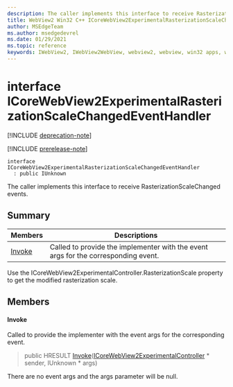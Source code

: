 ```yaml
---
description: The caller implements this interface to receive RasterizationScaleChanged events.
title: WebView2 Win32 C++ ICoreWebView2ExperimentalRasterizationScaleChangedEventHandler
author: MSEdgeTeam
ms.author: msedgedevrel
ms.date: 01/29/2021
ms.topic: reference
keywords: IWebView2, IWebView2WebView, webview2, webview, win32 apps, win32, edge, ICoreWebView2, ICoreWebView2Controller, browser control, edge html, ICoreWebView2ExperimentalRasterizationScaleChangedEventHandler
---
```


# interface ICoreWebView2ExperimentalRasterizationScaleChangedEventHandler 

[!INCLUDE [deprecation-note](../includes/deprecation-note.md)]

[!INCLUDE [prerelease-note](../includes/prerelease-note.md)]

```
interface ICoreWebView2ExperimentalRasterizationScaleChangedEventHandler
  : public IUnknown
```

The caller implements this interface to receive RasterizationScaleChanged events.

## Summary

 Members                        | Descriptions
--------------------------------|---------------------------------------------
[Invoke](#invoke) | Called to provide the implementer with the event args for the corresponding event.

Use the ICoreWebView2ExperimentalController.RasterizationScale property to get the modified rasterization scale.

## Members

#### Invoke 

Called to provide the implementer with the event args for the corresponding event.

> public HRESULT [Invoke](#invoke)([ICoreWebView2ExperimentalController](icorewebview2experimentalcontroller.md) * sender, IUnknown * args)

There are no event args and the args parameter will be null.

